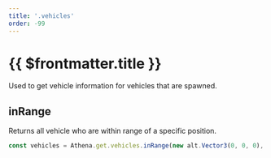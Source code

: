 ```yaml
---
title: '.vehicles'
order: -99
---
```


# {{ $frontmatter.title }}

Used to get vehicle information for vehicles that are spawned.

## inRange

Returns all vehicle who are within range of a specific position.

```ts
const vehicles = Athena.get.vehicles.inRange(new alt.Vector3(0, 0, 0), 5); // 5 -> Distance
```
